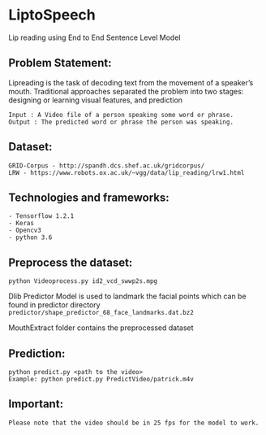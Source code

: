 # LiptoSpeech
Lip reading using End to End Sentence Level Model

## Problem Statement:

Lipreading is the task of decoding text from the movement of a speaker’s mouth.
Traditional approaches separated the problem into two stages: designing or learning visual features, and prediction

    Input : A Video file of a person speaking some word or phrase.
    Output : The predicted word or phrase the person was speaking.

## Dataset:
    GRID-Corpus - http://spandh.dcs.shef.ac.uk/gridcorpus/
    LRW - https://www.robots.ox.ac.uk/~vgg/data/lip_reading/lrw1.html

## Technologies and frameworks:
    - Tensorflow 1.2.1
    - Keras
    - Opencv3
    - python 3.6

## Preprocess the dataset:
    python Videoprocess.py id2_vcd_swwp2s.mpg
    
Dlib Predictor Model is used to landmark the facial points which can be found in predictor directory
``predictor/shape_predictor_68_face_landmarks.dat.bz2``

MouthExtract folder contains the preprocessed dataset

## Prediction:
    python predict.py <path to the video>
    Example: python predict.py PredictVideo/patrick.m4v

## Important:
    Please note that the video should be in 25 fps for the model to work.

  
